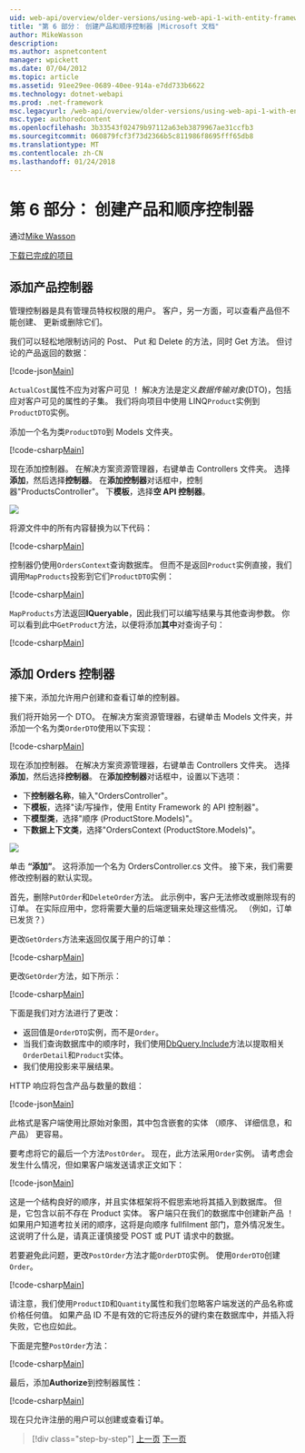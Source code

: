 ```yaml
---
uid: web-api/overview/older-versions/using-web-api-1-with-entity-framework-5/using-web-api-with-entity-framework-part-6
title: "第 6 部分： 创建产品和顺序控制器 |Microsoft 文档"
author: MikeWasson
description: 
ms.author: aspnetcontent
manager: wpickett
ms.date: 07/04/2012
ms.topic: article
ms.assetid: 91ee29ee-0689-40ee-914a-e7dd733b6622
ms.technology: dotnet-webapi
ms.prod: .net-framework
msc.legacyurl: /web-api/overview/older-versions/using-web-api-1-with-entity-framework-5/using-web-api-with-entity-framework-part-6
msc.type: authoredcontent
ms.openlocfilehash: 3b33543f02479b97112a63eb3879967ae31ccfb3
ms.sourcegitcommit: 060879fcf3f73d2366b5c811986f8695fff65db8
ms.translationtype: MT
ms.contentlocale: zh-CN
ms.lasthandoff: 01/24/2018
---
```

<a name="part-6-creating-product-and-order-controllers"></a>第 6 部分： 创建产品和顺序控制器
====================
通过[Mike Wasson](https://github.com/MikeWasson)

[下载已完成的项目](http://code.msdn.microsoft.com/ASP-NET-Web-API-with-afa30545)

## <a name="add-a-products-controller"></a>添加产品控制器

管理控制器是具有管理员特权权限的用户。 客户，另一方面，可以查看产品但不能创建、 更新或删除它们。

我们可以轻松地限制访问的 Post、 Put 和 Delete 的方法，同时 Get 方法。 但讨论的产品返回的数据：

[!code-json[Main](using-web-api-with-entity-framework-part-6/samples/sample1.json?highlight=1)]

`ActualCost`属性不应为对客户可见 ！ 解决方法是定义*数据传输对象*(DTO)，包括应对客户可见的属性的子集。 我们将向项目中使用 LINQ`Product`实例到`ProductDTO`实例。

添加一个名为类`ProductDTO`到 Models 文件夹。

[!code-csharp[Main](using-web-api-with-entity-framework-part-6/samples/sample2.cs)]

现在添加控制器。 在解决方案资源管理器，右键单击 Controllers 文件夹。 选择**添加**，然后选择**控制器**。 在**添加控制器**对话框中，控制器&quot;ProductsController&quot;。 下**模板**，选择**空 API 控制器**。

![](using-web-api-with-entity-framework-part-6/_static/image1.png)

将源文件中的所有内容替换为以下代码：

[!code-csharp[Main](using-web-api-with-entity-framework-part-6/samples/sample3.cs)]

控制器仍使用`OrdersContext`查询数据库。 但而不是返回`Product`实例直接，我们调用`MapProducts`投影到它们`ProductDTO`实例：

[!code-csharp[Main](using-web-api-with-entity-framework-part-6/samples/sample4.cs?highlight=1)]

`MapProducts`方法返回**IQueryable**，因此我们可以编写结果与其他查询参数。 你可以看到此中`GetProduct`方法，以便将添加**其中**对查询子句：

[!code-csharp[Main](using-web-api-with-entity-framework-part-6/samples/sample5.cs?highlight=2)]

## <a name="add-an-orders-controller"></a>添加 Orders 控制器

接下来，添加允许用户创建和查看订单的控制器。

我们将开始另一个 DTO。 在解决方案资源管理器，右键单击 Models 文件夹，并添加一个名为类`OrderDTO`使用以下实现：

[!code-csharp[Main](using-web-api-with-entity-framework-part-6/samples/sample6.cs)]

现在添加控制器。 在解决方案资源管理器，右键单击 Controllers 文件夹。 选择**添加**，然后选择**控制器**。 在**添加控制器**对话框中，设置以下选项：

- 下**控制器名称**，输入"OrdersController"。
- 下**模板**，选择"读/写操作，使用 Entity Framework 的 API 控制器"。
- 下**模型类**，选择&quot;顺序 (ProductStore.Models)&quot;。
- 下**数据上下文类**，选择&quot;OrdersContext (ProductStore.Models)&quot;。

![](using-web-api-with-entity-framework-part-6/_static/image2.png)

单击 **“添加”**。 这将添加一个名为 OrdersController.cs 文件。 接下来，我们需要修改控制器的默认实现。

首先，删除`PutOrder`和`DeleteOrder`方法。 此示例中，客户无法修改或删除现有的订单。 在实际应用中，您将需要大量的后端逻辑来处理这些情况。 （例如，订单已发货？）

更改`GetOrders`方法来返回仅属于用户的订单：

[!code-csharp[Main](using-web-api-with-entity-framework-part-6/samples/sample7.cs)]

更改`GetOrder`方法，如下所示：

[!code-csharp[Main](using-web-api-with-entity-framework-part-6/samples/sample8.cs)]

下面是我们对方法进行了更改：

- 返回值是`OrderDTO`实例，而不是`Order`。
- 当我们查询数据库中的顺序时，我们使用[DbQuery.Include](https://msdn.microsoft.com/library/gg696395)方法以提取相关`OrderDetail`和`Product`实体。
- 我们使用投影来平展结果。

HTTP 响应将包含产品与数量的数组：

[!code-json[Main](using-web-api-with-entity-framework-part-6/samples/sample9.json)]

此格式是客户端使用比原始对象图，其中包含嵌套的实体 （顺序、 详细信息，和产品） 更容易。

要考虑将它的最后一个方法`PostOrder`。 现在，此方法采用`Order`实例。 请考虑会发生什么情况，但如果客户端发送请求正文如下：

[!code-json[Main](using-web-api-with-entity-framework-part-6/samples/sample10.json)]

这是一个结构良好的顺序，并且实体框架将不假思索地将其插入到数据库。 但是，它包含以前不存在 Product 实体。 客户端只在我们的数据库中创建新产品 ！ 如果用户知道考拉关闭的顺序，这将是向顺序 fullfilment 部门，意外情况发生。 这说明了什么是，请真正谨慎接受 POST 或 PUT 请求中的数据。

若要避免此问题，更改`PostOrder`方法才能`OrderDTO`实例。 使用`OrderDTO`创建`Order`。

[!code-csharp[Main](using-web-api-with-entity-framework-part-6/samples/sample11.cs)]

请注意，我们使用`ProductID`和`Quantity`属性和我们忽略客户端发送的产品名称或价格任何值。 如果产品 ID 不是有效的它将违反外的键约束在数据库中，并插入将失败，它也应如此。

下面是完整`PostOrder`方法：

[!code-csharp[Main](using-web-api-with-entity-framework-part-6/samples/sample12.cs)]

最后，添加**Authorize**到控制器属性：

[!code-csharp[Main](using-web-api-with-entity-framework-part-6/samples/sample13.cs)]

现在只允许注册的用户可以创建或查看订单。

>[!div class="step-by-step"]
[上一页](using-web-api-with-entity-framework-part-5.md)
[下一页](using-web-api-with-entity-framework-part-7.md)
